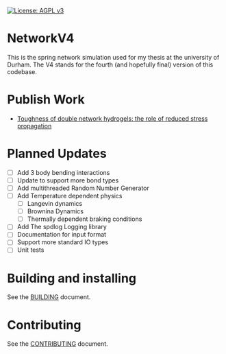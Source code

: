 
[![License: AGPL v3](https://img.shields.io/badge/License-AGPL_v3-blue.svg)](https://www.gnu.org/licenses/agpl-3.0)

# NetworkV4

This is the spring network simulation used for my thesis at the university of Durham.
The V4 stands for the fourth (and hopefully final) version of this codebase.

# Publish Work
* [Toughness of double network hydrogels: the role of reduced stress propagation](https://arxiv.org/abs/2503.11340)

# Planned Updates

- [ ] Add 3 body bending interactions
- [ ] Update to support more bond types
- [ ] Add multithreaded Random Number Generator
- [ ] Add Temperature dependent physics
    - [ ] Langevin dynamics
    - [ ] Brownina Dynamics
    - [ ] Thermally dependent braking conditions
- [ ] Add The spdlog Logging library
- [ ] Documentation for input format
- [ ] Support more standard IO types
- [ ] Unit tests

# Building and installing

See the [BUILDING](BUILDING.md) document.

# Contributing

See the [CONTRIBUTING](CONTRIBUTING.md) document.
